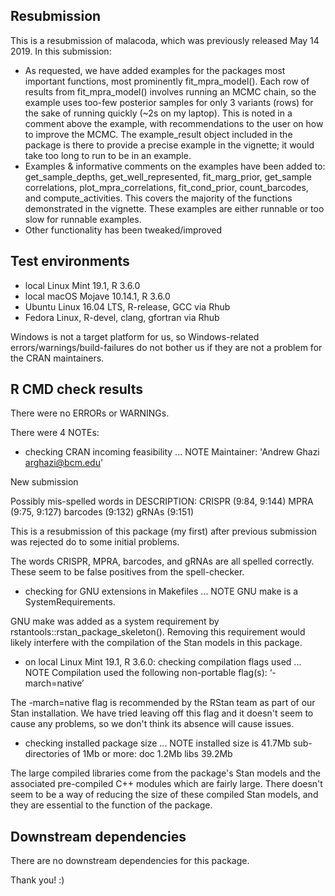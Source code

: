 ## Resubmission
This is a resubmission of malacoda, which was previously released May 14 2019. In this submission:

* As requested, we have added examples for the packages most important functions, most prominently fit_mpra_model(). Each row of results from fit_mpra_model() involves running an MCMC chain, so the example uses too-few posterior samples for only 3 variants (rows) for the sake of running quickly (~2s on my laptop). This is noted in a comment above the example, with recommendations to the user on how to improve the MCMC. The example_result object included in the package is there to provide a precise example in the vignette; it would take too long to run to be in an example.
* Examples & informative comments on the examples have been added to: get_sample_depths, get_well_represented, fit_marg_prior, get_sample correlations, plot_mpra_correlations, fit_cond_prior, count_barcodes, and compute_activities. This covers the majority of the functions demonstrated in the vignette. These examples are either runnable or too slow for runnable examples.
* Other functionality has been tweaked/improved

## Test environments  
* local Linux Mint 19.1, R 3.6.0
* local macOS Mojave 10.14.1, R 3.6.0
* Ubuntu Linux 16.04 LTS, R-release, GCC via Rhub
* Fedora Linux, R-devel, clang, gfortran via Rhub

Windows is not a target platform for us, so Windows-related errors/warnings/build-failures do not bother us if they are not a problem for the CRAN maintainers.

## R CMD check results 
There were no ERRORs or WARNINGs.

There were 4 NOTEs: 
* checking CRAN incoming feasibility ... NOTE
Maintainer: 'Andrew Ghazi <arghazi@bcm.edu>'

New submission

Possibly mis-spelled words in DESCRIPTION:
  CRISPR (9:84, 9:144)
  MPRA (9:75, 9:127)
  barcodes (9:132)
  gRNAs (9:151)
  
This is a resubmission of this package (my first) after previous submission was rejected do to some initial problems.

The words CRISPR, MPRA, barcodes, and gRNAs are all spelled correctly. These seem to be false positives from the spell-checker.
  
* checking for GNU extensions in Makefiles ... NOTE GNU make is a
SystemRequirements.

GNU make was added as a system requirement by rstantools::rstan_package_skeleton(). Removing this requirement would likely interfere with the compilation of the Stan models in this package.

* on local Linux Mint 19.1, R 3.6.0: checking compilation flags used ... NOTE
  Compilation used the following non-portable flag(s):
    ‘-march=native’
    
The -march=native flag is recommended by the RStan team as part of our Stan installation. We have tried leaving off this flag and it doesn't seem to cause any problems, so we don't think its absence will cause issues.

* checking installed package size ... NOTE
  installed size is 41.7Mb
  sub-directories of 1Mb or more:
    doc    1.2Mb
    libs  39.2Mb
    
The large compiled libraries come from the package's Stan models and the associated pre-compiled C++ modules which are fairly large. There doesn't seem to be a way of reducing the size of these compiled Stan models, and they are essential to the function of the package.

## Downstream dependencies

There are no downstream dependencies for this package.

Thank you! :)

